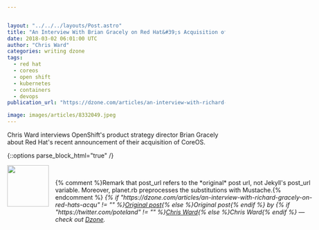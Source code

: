```yaml
---


layout: "../../../layouts/Post.astro"
title: "An Interview With Brian Gracely on Red Hat&#39;s Acquisition of CoreOS..."
date: 2018-03-02 06:01:00 UTC
author: "Chris Ward"
categories: writing dzone
tags:
  - red hat
  - coreos
  - open shift
  - kubernetes
  - containers
  - devops
publication_url: "https://dzone.com/articles/an-interview-with-richard-gracely-on-red-hats-acqu"

image: images/articles/8332049.jpeg
---
```

Chris Ward interviews OpenShift's product strategy director Brian Gracely about Red Hat's recent announcement of their acquisition of CoreOS.


{::options parse_block_html="true" /}
<div class="author">
   <img src="https://www.rss-specifications.com/rss-spec-rss.gif" style="width: 96px; height: 96;">
   <span style="position: absolute; padding: 32px 15px;">{% comment %}Remark that post_url refers to the *original* post url, not Jekyll's post_url variable. Moreover, planet.rb preprocesses the substitutions with Mustache.{% endcomment %}
      <i>{% if "https://dzone.com/articles/an-interview-with-richard-gracely-on-red-hats-acqu" != "" %}<a href="https://dzone.com/articles/an-interview-with-richard-gracely-on-red-hats-acqu">Original post</a>{% else %}Original post{% endif %} by {% if "https://twitter.com/poteland" != "" %}<a href="https://twitter.com/poteland">Chris Ward</a>{% else %}Chris Ward{% endif %} &mdash; check out <a href="https://dzone.com">Dzone</a>.</i>
  </span>
</div>
